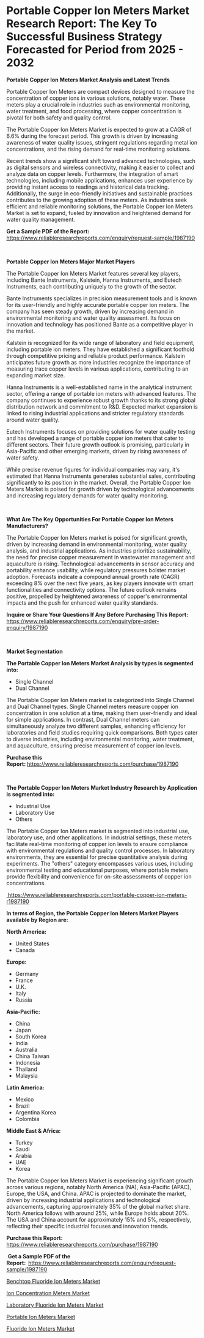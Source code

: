 <p><h1>Portable Copper Ion Meters Market Research Report: The Key To Successful Business Strategy Forecasted for Period from 2025 - 2032</h1></p><p><strong>Portable Copper Ion Meters Market Analysis and Latest Trends</strong></p>
<p><p>Portable Copper Ion Meters are compact devices designed to measure the concentration of copper ions in various solutions, notably water. These meters play a crucial role in industries such as environmental monitoring, water treatment, and food processing, where copper concentration is pivotal for both safety and quality control. </p><p>The Portable Copper Ion Meters Market is expected to grow at a CAGR of 6.6% during the forecast period. This growth is driven by increasing awareness of water quality issues, stringent regulations regarding metal ion concentrations, and the rising demand for real-time monitoring solutions. </p><p>Recent trends show a significant shift toward advanced technologies, such as digital sensors and wireless connectivity, making it easier to collect and analyze data on copper levels. Furthermore, the integration of smart technologies, including mobile applications, enhances user experience by providing instant access to readings and historical data tracking. Additionally, the surge in eco-friendly initiatives and sustainable practices contributes to the growing adoption of these meters. As industries seek efficient and reliable monitoring solutions, the Portable Copper Ion Meters Market is set to expand, fueled by innovation and heightened demand for water quality management.</p></p>
<p><strong>Get a Sample PDF of the Report:&nbsp;</strong> <a href="https://www.reliableresearchreports.com/enquiry/request-sample/1987190?utm_campaign=12&utm_medium=2&utm_source=Github&utm_content=ia&utm_term=02032025&utm_id=portable-copper-ion-meters">https://www.reliableresearchreports.com/enquiry/request-sample/1987190</a></p>
<p>&nbsp;</p>
<p><strong>Portable Copper Ion Meters Major Market Players</strong></p>
<p><p>The Portable Copper Ion Meters Market features several key players, including Bante Instruments, Kalstein, Hanna Instruments, and Eutech Instruments, each contributing uniquely to the growth of the sector.</p><p>Bante Instruments specializes in precision measurement tools and is known for its user-friendly and highly accurate portable copper ion meters. The company has seen steady growth, driven by increasing demand in environmental monitoring and water quality assessment. Its focus on innovation and technology has positioned Bante as a competitive player in the market.</p><p>Kalstein is recognized for its wide range of laboratory and field equipment, including portable ion meters. They have established a significant foothold through competitive pricing and reliable product performance. Kalstein anticipates future growth as more industries recognize the importance of measuring trace copper levels in various applications, contributing to an expanding market size.</p><p>Hanna Instruments is a well-established name in the analytical instrument sector, offering a range of portable ion meters with advanced features. The company continues to experience robust growth thanks to its strong global distribution network and commitment to R&D. Expected market expansion is linked to rising industrial applications and stricter regulatory standards around water quality.</p><p>Eutech Instruments focuses on providing solutions for water quality testing and has developed a range of portable copper ion meters that cater to different sectors. Their future growth outlook is promising, particularly in Asia-Pacific and other emerging markets, driven by rising awareness of water safety.</p><p>While precise revenue figures for individual companies may vary, it's estimated that Hanna Instruments generates substantial sales, contributing significantly to its position in the market. Overall, the Portable Copper Ion Meters Market is poised for growth driven by technological advancements and increasing regulatory demands for water quality monitoring.</p></p>
<p>&nbsp;</p>
<p><strong>What Are The Key Opportunities For Portable Copper Ion Meters Manufacturers?</strong></p>
<p><p>The Portable Copper Ion Meters market is poised for significant growth, driven by increasing demand in environmental monitoring, water quality analysis, and industrial applications. As industries prioritize sustainability, the need for precise copper measurement in wastewater management and aquaculture is rising. Technological advancements in sensor accuracy and portability enhance usability, while regulatory pressures bolster market adoption. Forecasts indicate a compound annual growth rate (CAGR) exceeding 8% over the next five years, as key players innovate with smart functionalities and connectivity options. The future outlook remains positive, propelled by heightened awareness of copper's environmental impacts and the push for enhanced water quality standards.</p></p>
<p><strong>Inquire or Share Your Questions If Any Before Purchasing This Report:</strong> <a href="https://www.reliableresearchreports.com/enquiry/pre-order-enquiry/1987190?utm_campaign=12&utm_medium=2&utm_source=Github&utm_content=ia&utm_term=02032025&utm_id=portable-copper-ion-meters">https://www.reliableresearchreports.com/enquiry/pre-order-enquiry/1987190</a></p>
<p>&nbsp;</p>
<p><strong>Market Segmentation</strong></p>
<p><strong>The Portable Copper Ion Meters Market Analysis by types is segmented into:</strong></p>
<p><ul><li>Single Channel</li><li>Dual Channel</li></ul></p>
<p><p>The Portable Copper Ion Meters market is categorized into Single Channel and Dual Channel types. Single Channel meters measure copper ion concentration in one solution at a time, making them user-friendly and ideal for simple applications. In contrast, Dual Channel meters can simultaneously analyze two different samples, enhancing efficiency for laboratories and field studies requiring quick comparisons. Both types cater to diverse industries, including environmental monitoring, water treatment, and aquaculture, ensuring precise measurement of copper ion levels.</p></p>
<p><strong>Purchase this Report:&nbsp;</strong><a href="https://www.reliableresearchreports.com/purchase/1987190?utm_campaign=12&utm_medium=2&utm_source=Github&utm_content=ia&utm_term=02032025&utm_id=portable-copper-ion-meters">https://www.reliableresearchreports.com/purchase/1987190</a></p>
<p>&nbsp;</p>
<p><strong>The Portable Copper Ion Meters Market Industry Research by Application is segmented into:</strong></p>
<p><ul><li>Industrial Use</li><li>Laboratory Use</li><li>Others</li></ul></p>
<p><p>The Portable Copper Ion Meters market is segmented into industrial use, laboratory use, and other applications. In industrial settings, these meters facilitate real-time monitoring of copper ion levels to ensure compliance with environmental regulations and quality control processes. In laboratory environments, they are essential for precise quantitative analysis during experiments. The "others" category encompasses various uses, including environmental testing and educational purposes, where portable meters provide flexibility and convenience for on-site assessments of copper ion concentrations.</p></p>
<p><a href="https://www.reliableresearchreports.com/portable-copper-ion-meters-r1987190?utm_campaign=12&utm_medium=2&utm_source=Github&utm_content=ia&utm_term=02032025&utm_id=portable-copper-ion-meters">&nbsp;https://www.reliableresearchreports.com/portable-copper-ion-meters-r1987190</a></p>
<p><strong>In terms of Region, the Portable Copper Ion Meters Market Players available by Region are:</strong></p>
<p>
    <p> <strong> North America: </strong>
        <ul>
            <li>United States</li>
            <li>Canada</li>
        </ul>
        </p> 
    <p> <strong> Europe: </strong>
        <ul>
            <li>Germany</li>
            <li>France</li>
            <li>U.K.</li>
            <li>Italy</li>
            <li>Russia</li>
        </ul>
        </p> 
    <p> <strong> Asia-Pacific: </strong>
        <ul>
            <li>China</li>
            <li>Japan</li>
            <li>South Korea</li>
            <li>India</li>
            <li>Australia</li>
            <li>China Taiwan</li>
            <li>Indonesia</li>
            <li>Thailand</li>
            <li>Malaysia</li>
        </ul>
        </p> 
    <p> <strong> Latin America: </strong>
        <ul>
            <li>Mexico</li>
            <li>Brazil</li>
            <li>Argentina Korea</li>
            <li>Colombia</li>
        </ul>
        </p> 
    <p> <strong> Middle East & Africa: </strong>
        <ul>
            <li>Turkey</li>
            <li>Saudi</li>
            <li>Arabia</li>
            <li>UAE</li>
            <li>Korea</li>
        </ul>
    </p>
    </p>
<p><p>The Portable Copper Ion Meters Market is experiencing significant growth across various regions, notably North America (NA), Asia-Pacific (APAC), Europe, the USA, and China. APAC is projected to dominate the market, driven by increasing industrial applications and technological advancements, capturing approximately 35% of the global market share. North America follows with around 25%, while Europe holds about 20%. The USA and China account for approximately 15% and 5%, respectively, reflecting their specific industrial focuses and innovation trends.</p></p>
<p><strong>Purchase this Report: </strong><a href="https://www.reliableresearchreports.com/purchase/1987190?utm_campaign=12&utm_medium=2&utm_source=Github&utm_content=ia&utm_term=02032025&utm_id=portable-copper-ion-meters">https://www.reliableresearchreports.com/purchase/1987190</a></p>
<p>&nbsp;<strong>Get a Sample PDF of the Report:&nbsp;&nbsp;</strong><a href="https://www.reliableresearchreports.com/enquiry/request-sample/1987190?utm_campaign=12&utm_medium=2&utm_source=Github&utm_content=ia&utm_term=02032025&utm_id=portable-copper-ion-meters">https://www.reliableresearchreports.com/enquiry/request-sample/1987190</a></p>
<p><strong></strong></p>
<p><p><a href="https://github.com/guinoopandam/Market-Research-Report-List-1/blob/main/benchtop-fluoride-ion-meters-market.md?utm_campaign=12&utm_medium=2&utm_source=Github&utm_content=ia&utm_term=02032025&utm_id=portable-copper-ion-meters">Benchtop Fluoride Ion Meters Market</a></p><p><a href="https://github.com/rrosasdaunas/Market-Research-Report-List-1/blob/main/ion-concentration-meters-market.md?utm_campaign=12&utm_medium=2&utm_source=Github&utm_content=ia&utm_term=02032025&utm_id=portable-copper-ion-meters">Ion Concentration Meters Market</a></p><p><a href="https://github.com/lizonbochil23/Market-Research-Report-List-1/blob/main/laboratory-fluoride-ion-meters-market.md?utm_campaign=12&utm_medium=2&utm_source=Github&utm_content=ia&utm_term=02032025&utm_id=portable-copper-ion-meters">Laboratory Fluoride Ion Meters Market</a></p><p><a href="https://github.com/ancsyanagha/Market-Research-Report-List-1/blob/main/portable-ion-meters-market.md?utm_campaign=12&utm_medium=2&utm_source=Github&utm_content=ia&utm_term=02032025&utm_id=portable-copper-ion-meters">Portable Ion Meters Market</a></p><p><a href="https://github.com/leyesamilej/Market-Research-Report-List-1/blob/main/fluoride-ion-meters-market.md?utm_campaign=12&utm_medium=2&utm_source=Github&utm_content=ia&utm_term=02032025&utm_id=portable-copper-ion-meters">Fluoride Ion Meters Market</a></p></p>